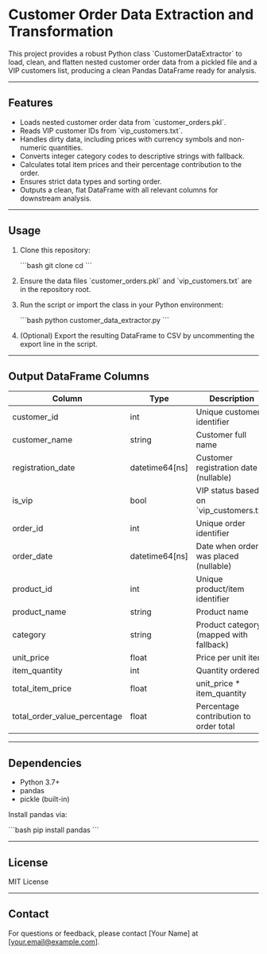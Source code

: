 # Customer Order Data Extraction and Transformation

This project provides a robust Python class \`CustomerDataExtractor\` to load, clean, and flatten nested customer order data from a pickled file and a VIP customers list, producing a clean Pandas DataFrame ready for analysis.

---

## Features

- Loads nested customer order data from \`customer_orders.pkl\`.
- Reads VIP customer IDs from \`vip_customers.txt\`.
- Handles dirty data, including prices with currency symbols and non-numeric quantities.
- Converts integer category codes to descriptive strings with fallback.
- Calculates total item prices and their percentage contribution to the order.
- Ensures strict data types and sorting order.
- Outputs a clean, flat DataFrame with all relevant columns for downstream analysis.

---

## Usage

1. Clone this repository:

   \`\`\`bash
   git clone <repo-url>
   cd <repo-folder>
   \`\`\`

2. Ensure the data files \`customer_orders.pkl\` and \`vip_customers.txt\` are in the repository root.

3. Run the script or import the class in your Python environment:

   \`\`\`bash
   python customer_data_extractor.py
   \`\`\`

4. (Optional) Export the resulting DataFrame to CSV by uncommenting the export line in the script.

---

## Output DataFrame Columns

| Column                     | Type            | Description                              |
|----------------------------|-----------------|------------------------------------------|
| customer_id                | int             | Unique customer identifier                |
| customer_name              | string          | Customer full name                        |
| registration_date          | datetime64[ns]  | Customer registration date (nullable)   |
| is_vip                    | bool            | VIP status based on \`vip_customers.txt\` |
| order_id                  | int             | Unique order identifier                   |
| order_date                | datetime64[ns]  | Date when order was placed (nullable)    |
| product_id                | int             | Unique product/item identifier            |
| product_name              | string          | Product name                             |
| category                  | string          | Product category (mapped with fallback) |
| unit_price                | float           | Price per unit item                      |
| item_quantity             | int             | Quantity ordered                         |
| total_item_price          | float           | unit_price * item_quantity               |
| total_order_value_percentage | float         | Percentage contribution to order total   |

---

## Dependencies

- Python 3.7+
- pandas
- pickle (built-in)

Install pandas via:

\`\`\`bash
pip install pandas
\`\`\`

---

## License

MIT License

---

## Contact

For questions or feedback, please contact [Your Name] at [your.email@example.com].

